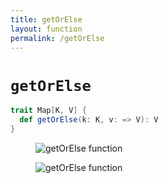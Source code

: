 ```yaml
---
title: getOrElse
layout: function
permalink: /getOrElse
---
```


# `getOrElse`

~~~ scala
trait Map[K, V] {
  def getOrElse(k: K, v: => V): V
}
~~~

<figure class="diagram">
  <img src="images/getOrElse.1.svg" alt="getOrElse function">
  <!-- <figcaption class="diagram-desc"></figcaption> -->
</figure>

<figure class="diagram">
  <img src="images/getOrElse.2.svg" alt="getOrElse function">
  <!-- <figcaption class="diagram-desc"></figcaption> -->
</figure>

